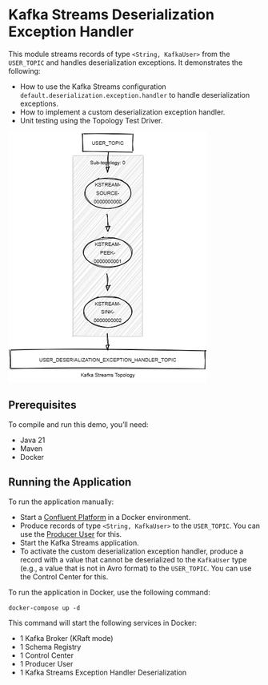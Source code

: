 # Kafka Streams Deserialization Exception Handler

This module streams records of type `<String, KafkaUser>` from the `USER_TOPIC` and handles deserialization exceptions.
It demonstrates the following:

- How to use the Kafka Streams configuration `default.deserialization.exception.handler` to handle deserialization exceptions.
- How to implement a custom deserialization exception handler.
- Unit testing using the Topology Test Driver.

![topology.png](topology.png)

## Prerequisites

To compile and run this demo, you’ll need:

- Java 21
- Maven
- Docker

## Running the Application

To run the application manually:

- Start a [Confluent Platform](https://docs.confluent.io/platform/current/quickstart/ce-docker-quickstart.html#step-1-download-and-start-cp) in a Docker environment.
- Produce records of type `<String, KafkaUser>` to the `USER_TOPIC`. You can use the [Producer User](../specific-producers/kafka-streams-producer-user) for this.
- Start the Kafka Streams application.
- To activate the custom deserialization exception handler, produce a record with a value that cannot be deserialized to the `KafkaUser` type (e.g., a value that is not in Avro format) to the `USER_TOPIC`. You can use the Control Center for this.

To run the application in Docker, use the following command:

```console
docker-compose up -d
```

This command will start the following services in Docker:

- 1 Kafka Broker (KRaft mode)
- 1 Schema Registry
- 1 Control Center
- 1 Producer User
- 1 Kafka Streams Exception Handler Deserialization
